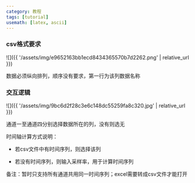 ```yaml
---
category: 教程
tags: [tutorial]
usemath: [latex, ascii]
---
```


### csv格式要求

![]({{ '/assets/img/e9652163bb1ecd8434365570b7d2262.png' | relative_url }})

数据必须纵向排列，顺序没有要求，第一行为该列数据名称

### 交互逻辑

![]({{ '/assets/img/9bc6d2f28c3e6c148dc55259fa8c320.jpg' | relative_url }})

通道一至通道四分别选择数据所在的列，没有则选无

时间轴计算方式说明：

 - 若csv文件中有时间序列，则选择该列
 
 - 若没有时间序列，则输入采样率，用于计算时间序列
 
 备注：暂时只支持所有通道共用同一时间序列；excel需要转成csv文件才能打开